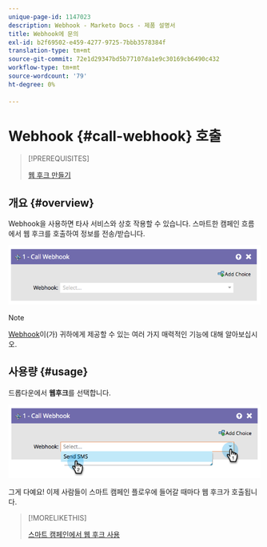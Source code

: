 ```yaml
---
unique-page-id: 1147023
description: Webhook - Marketo Docs - 제품 설명서
title: Webhook에 문의
exl-id: b2f69502-e459-4277-9725-7bbb3578384f
translation-type: tm+mt
source-git-commit: 72e1d29347bd5b77107da1e9c30169cb6490c432
workflow-type: tm+mt
source-wordcount: '79'
ht-degree: 0%

---
```


# Webhook {#call-webhook} 호출

>[!PREREQUISITES]
>
>[웹 후크 만들기](/help/marketo/product-docs/administration/additional-integrations/create-a-webhook.md)

## 개요 {#overview}

Webhook을 사용하면 타사 서비스와 상호 작용할 수 있습니다. 스마트한 캠페인 흐름에서 웹 후크를 호출하여 정보를 전송/받습니다.

![](assets/image2014-9-22-15-3a4-3a7.png)

>[!NOTE]
>
>[Webhook](https://developers.marketo.com/documentation/webhooks/)이(가) 귀하에게 제공할 수 있는 여러 가지 매력적인 기능에 대해 알아보십시오.

## 사용량 {#usage}

드롭다운에서 **웹후크**&#x200B;를 선택합니다.

![](assets/image2014-9-22-15-3a4-3a25.png)

그게 다예요! 이제 사람들이 스마트 캠페인 플로우에 들어갈 때마다 웹 후크가 호출됩니다.

>[!MORELIKETHIS]
>
>[스마트 캠페인에서 웹 후크 사용](/help/marketo/product-docs/core-marketo-concepts/smart-campaigns/flow-actions/use-a-webhook-in-a-smart-campaign.md)
